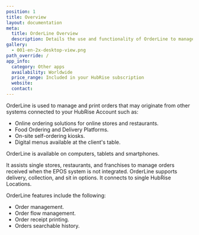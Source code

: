 ```yaml
---
position: 1
title: Overview
layout: documentation
meta:
  title: OrderLine Overview
  description: Details the use and functionality of OrderLine to manage online and retail stores.
gallery:
  - 001-en-2x-desktop-view.png
path_override: /
app_info:
  category: Other apps
  availability: Worldwide
  price_range: Included in your HubRise subscription
  website:
  contact:
---
```


[comment]:# (Include 003-en-2x-tablet-view.png & 002-en-2x-smartphone-view.png to the gallery once designed in the relevant hardware)

OrderLine is used to manage and print orders that may originate from other systems connected to your HubRise Account such as:

- Online ordering solutions for online stores and restaurants.
- Food Ordering and Delivery Platforms.
- On-site self-ordering kiosks.
- Digital menus available at the client's table.

OrderLine is available on computers, tablets and smartphones.

It assists single stores, restaurants, and franchises to manage orders received when the EPOS system is not integrated. OrderLine supports delivery, collection, and sit in options. It connects to single HubRise Locations.

OrderLine features include the following:

- Order management.
- Order flow management.
- Order receipt printing.
- Orders searchable history.
